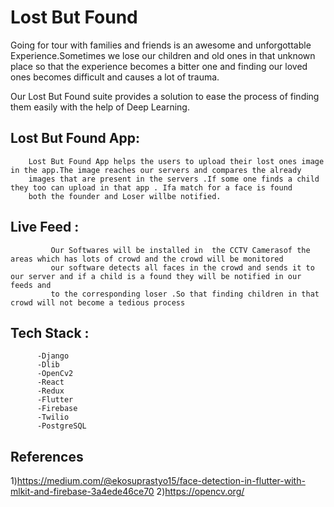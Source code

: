 # Lost But Found

Going for tour with families and friends is an awesome and unforgottable Experience.Sometimes we lose our children and old ones
in that unknown place so that the experience becomes a bitter one and finding our loved ones becomes difficult and causes 
a lot of trauma.

Our Lost But Found suite provides a solution to ease the process of finding them easily with the help of Deep Learning.

## Lost But Found App:
        Lost But Found App helps the users to upload their lost ones image in the app.The image reaches our servers and compares the already
        images that are present in the servers .If some one finds a child they too can upload in that app . Ifa match for a face is found
        both the founder and Loser willbe notified.
        
## Live Feed :
             Our Softwares will be installed in  the CCTV Camerasof the areas which has lots of crowd and the crowd will be monitored 
             our software detects all faces in the crowd and sends it to our server and if a child is a found they will be notified in our feeds and
             to the corresponding loser .So that finding children in that crowd will not become a tedious process 
       
 ## Tech  Stack :
          -Django
          -Dlib
          -OpenCv2
          -React
          -Redux
          -Flutter
          -Firebase
          -Twilio
          -PostgreSQL
## References 
   1)https://medium.com/@ekosuprastyo15/face-detection-in-flutter-with-mlkit-and-firebase-3a4ede46ce70
   2)https://opencv.org/
